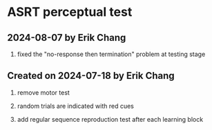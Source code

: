 # ASRT perceptual test

## 2024-08-07 by Erik Chang

1. fixed the "no-response then termination" problem at testing stage

## Created on 2024-07-18 by Erik Chang

1. remove motor test
2. random trials are indicated with red cues

3. add regular sequence reproduction test after each learning block